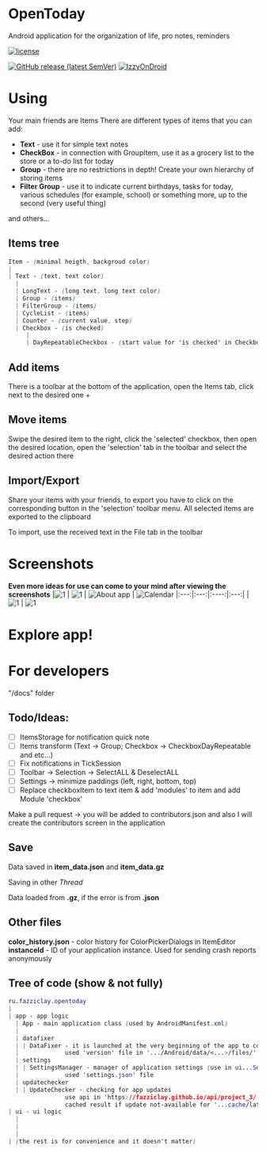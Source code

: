 # OpenToday
Android application for the organization of life, pro notes, reminders

[![license](https://img.shields.io/github/license/fazziclay/opentoday?color=%2300bb00&style=plastic)](https://github.com/FazziCLAY/OpenToday/blob/main/LICENSE)


[![GitHub release (latest SemVer)](https://img.shields.io/github/v/release/fazziclay/opentoday?style=plastic)](https://github.com/FazziCLAY/OpenToday/releases)
[![IzzyOnDroid](https://img.shields.io/endpoint?style=plastic&url=https://apt.izzysoft.de/fdroid/api/v1/shield/ru.fazziclay.opentoday)](https://apt.izzysoft.de/fdroid/index/apk/ru.fazziclay.opentoday)

# Using
Your main friends are Items
There are different types of items that you can add:
* **Text** - use it for simple text notes
* **CheckBox** - in connection with GroupItem, use it as a grocery list to the store or a to-do list for today
* **Group** - there are no restrictions in depth! Create your own hierarchy of storing items
* **Filter Group** - use it to indicate current birthdays, tasks for today, various schedules (for example, school) or something more, up to the second (very useful thing)

and others...


## Items tree
```css
Item - (minimal heigth, backgroud color)
|
| Text - (text, text color)
  |
  | LongText - (long text, long text color)
  | Group - (items)
  | FilterGroup - (items)
  | CycleList - (items)
  | Counter - (current value, step)
  | Checkbox - (is checked)
     |
     | DayRepeatableCheckbox - (start value for 'is checked' in Checkbox, latest regenerate date)
   ```

## Add items
There is a toolbar at the bottom of the application, open the Items tab, click next to the desired one +

## Move items
Swipe the desired item to the right, click the 'selected' checkbox, then open the desired location, open the 'selection' tab in the toolbar and select the desired action there

## Import/Export
Share your items with your friends, to export you have to click on the corresponding button in the 'selection' toolbar menu. All selected items are exported to the clipboard

To import, use the received text in the File tab in the toolbar

# Screenshots
**Even more ideas for use can come to your mind after viewing the screenshots**
|![1](https://user-images.githubusercontent.com/68351787/199270739-5e7491ed-f345-4347-ac8a-a6160090414e.jpg) | ![1](https://user-images.githubusercontent.com/68351787/199270753-53d74768-63e6-4564-a889-e2025ed78d19.jpg) | ![About app](https://user-images.githubusercontent.com/68351787/199270769-080177ea-5368-485a-aa23-3a75e87a0695.jpg) | ![Calendar](https://user-images.githubusercontent.com/68351787/199270761-d21b86d9-9059-4578-ae0a-f3aacb73e1c9.jpg)
|:---:|:---:|:----:|:---:|
|![1](https://user-images.githubusercontent.com/68351787/199270781-a832ca3e-0da1-4480-b1ff-9134c9c41751.jpg) | ![1](https://user-images.githubusercontent.com/68351787/199270788-c29d92ab-b585-440b-90b1-2e2c9bb001b5.jpg)


# Explore app!

# For developers
"/docs" folder

## Todo/Ideas:
* [ ] ItemsStorage for notification quick note
* [ ] Items transform (Text -> Group; Checkbox -> CheckboxDayRepeatable and etc...)
* [ ] Fix notifications in TickSession
* [ ] Toolbar -> Selection -> SelectALL & DeselectALL
* [ ] Settings -> minimize paddings (left, right, bottom, top)
* [ ] Replace checkboxItem to text item & add 'modules' to item and add Module 'checkbox'

Make a pull request -> you will be added to contributors.json and also I will create the contributors screen in the application

## Save
Data saved in **item_data.json** and **item_data.gz**

Saving in other *Thread*

Data loaded from **.gz**, if the error is from **.json**

## Other files
**color_history.json** - color history for ColorPickerDialogs in ItemEditor
**instanceId** - ID of your application instance. Used for sending crash reports anonymously

## Tree of code (show & not fully)
```css
ru.fazziclay.opentoday
|
| app - app logic
  | App - main application class (used by AndroidManifest.xml)
  |
  | datafixer
  | | DataFixer - it is launched at the very beginning of the app to correct the data of the old version (if the application has been updated)
  |             used 'version' file in '.../Android/data/<...>/files/'
  | settings
  | | SettingsManager - manager of application settings (use in ui...SettingsFragment)
  |             used 'settings.json' file
  | updatechecker
  | | UpdateChecker - checking for app updates
                use api in 'https://fazziclay.github.io/api/project_3/...'
                cached result if update not-available for '...cache/latest_update_check' (file contain unix MILLISeconds)
| ui - ui logic
  |
  |
  |
| (the rest is for convenience and it doesn't matter)
```
